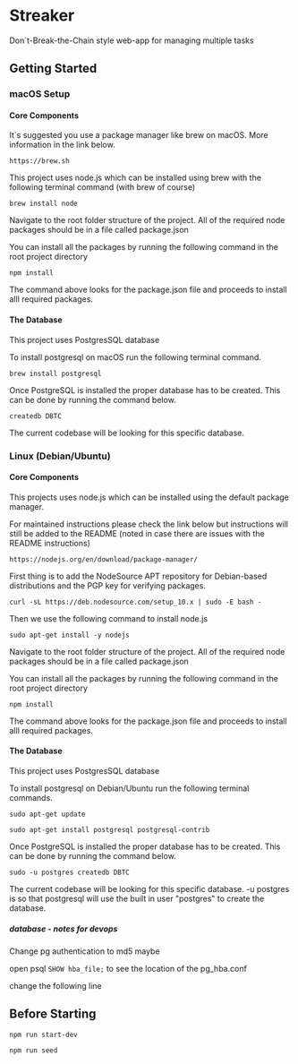 # Streaker

Don`t-Break-the-Chain style web-app for managing multiple tasks

## Getting Started

### macOS Setup

#### Core Components

It`s suggested you use a package manager like brew on macOS. More information in the link below.

`https://brew.sh`

This project uses node.js which can be installed using brew with the following terminal command (with brew of course)

`brew install node`

Navigate to the root folder structure of the project. All of the required node packages should be in a file called package.json

You can install all the packages by running the following command in the root project directory

`npm install`

The command above looks for the package.json file and proceeds to install alll required packages.

#### The Database

This project uses PostgresSQL database

To install postgresql on macOS run the following terminal command.

`brew install postgresql`

Once PostgreSQL is installed the proper database has to be created. This can be done by running the command below.

`createdb DBTC`

The current codebase will be looking for this specific database.

### Linux (Debian/Ubuntu)

#### Core Components

This projects uses node.js which can be installed using the default package manager.

For maintained instructions please check the link below but instructions will still be added to the README (noted in case there are issues with the README instructions)

`https://nodejs.org/en/download/package-manager/`

First thing is to add the NodeSource APT repository for Debian-based distributions and the PGP key for verifying packages.

`curl -sL https://deb.nodesource.com/setup_10.x | sudo -E bash -`

Then we use the following command to install node.js

`sudo apt-get install -y nodejs`

Navigate to the root folder structure of the project. All of the required node packages should be in a file called package.json

You can install all the packages by running the following command in the root project directory

`npm install`

The command above looks for the package.json file and proceeds to install alll required packages.

#### The Database

This project uses PostgresSQL database

To install postgresql on Debian/Ubuntu run the following terminal commands.

`sudo apt-get update`

`sudo apt-get install postgresql postgresql-contrib`

Once PostgreSQL is installed the proper database has to be created. This can be done by running the command below.

`sudo -u postgres createdb DBTC`

The current codebase will be looking for this specific database. -u postgres is so that postgresql will use the built in user "postgres" to create the database.

##### database - notes for devops

Change pg authentication to md5 maybe

open psql `SHOW hba_file;` to see the location of the pg_hba.conf 

change the following line

## Before Starting

`npm run start-dev`

`npm run seed`
